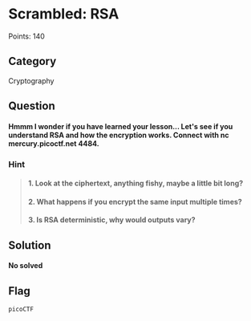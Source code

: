 # Scrambled: RSA
Points: 140

## Category
Cryptography

## Question
#### Hmmm I wonder if you have learned your lesson... Let's see if you understand RSA and how the encryption works. Connect with nc mercury.picoctf.net 4484.
### Hint
>#### 1. Look at the ciphertext, anything fishy, maybe a little bit long?
>#### 2. What happens if you encrypt the same input multiple times?
>#### 3. Is RSA deterministic, why would outputs vary?


 
## Solution

#### No solved
## Flag
`picoCTF`
